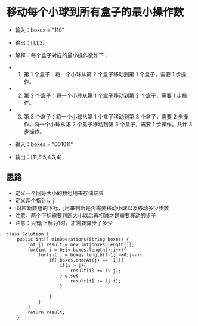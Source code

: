 # 移动每个小球到所有盒子的最小操作数

* 输入：boxes = "110"
* 输出：[1,1,3]
* 解释：每个盒子对应的最小操作数如下：
* 1) 第 1 个盒子：将一个小球从第 2 个盒子移动到第 1 个盒子，需要 1 步操作。
* 2) 第 2 个盒子：将一个小球从第 1 个盒子移动到第 2 个盒子，需要 1 步操作。
* 3) 第 3 个盒子：将一个小球从第 1 个盒子移动到第 3 个盒子，需要 2 步操作。将一个小球从第 2 个盒子移动到第 3 个盒子，需要 1 步操作。共计 3 步操作。

* 输入：boxes = "001011"
* 输出：[11,8,5,4,3,4]


## 思路
* 定义一个同等大小的数组用来存储结果
* 定义两个指针i，j
* i对应新数组的下标，j用来判断是否需要移动小球以及移动多少步数
* 注意，两个下标需要判断大小以后再相减才是需要移动的步子
* 注意：只有j下标为1时，才需要算步子多少

```
class Solution {
    public int[] minOperations(String boxes) {
        int [] result = new int[boxes.length()];
        for(int i = 0;i< boxes.length();i++){
            for(int j = boxes.length()-1;j>=0;j--){
                if( boxes.charAt(j) == '1'){
                    if(i > j){
                        result[i] += (i-j);
                    } else{
                        result[i] += (j-i);
                    }
                    
                }
            }
        }
        return result;
    }
```
